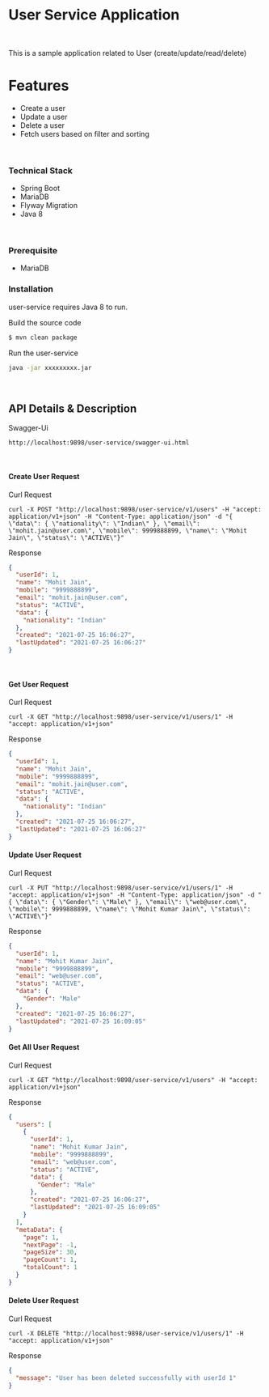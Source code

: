 # User Service Application

<br/>

This is a sample application related to User (create/update/read/delete)
<br/>

# Features

  - Create a user
  - Update a user
  - Delete a user
  - Fetch users based on filter and sorting
<br/>

### Technical Stack
- Spring Boot
- MariaDB
- Flyway Migration
- Java 8
<br/>

### Prerequisite
- MariaDB

### Installation

user-service requires Java 8 to run.

Build the source code

```sh
$ mvn clean package
```
Run the user-service

```sh
java -jar xxxxxxxxx.jar
```
<br/>


## API Details & Description
Swagger-Ui

`http://localhost:9898/user-service/swagger-ui.html`

<br/>


#### Create User Request

Curl Request

``curl -X POST "http://localhost:9898/user-service/v1/users" -H "accept: application/v1+json" -H "Content-Type: application/json" -d "{ \"data\": { \"nationality\": \"Indian\" }, \"email\": \"mohit.jain@user.com\", \"mobile\": 9999888899, \"name\": \"Mohit Jain\", \"status\": \"ACTIVE\"}"
``

Response

```json
{
  "userId": 1,
  "name": "Mohit Jain",
  "mobile": "9999888899",
  "email": "mohit.jain@user.com",
  "status": "ACTIVE",
  "data": {
    "nationality": "Indian"
  },
  "created": "2021-07-25 16:06:27",
  "lastUpdated": "2021-07-25 16:06:27"
}
```
<br />

#### Get User Request

Curl Request

``curl -X GET "http://localhost:9898/user-service/v1/users/1" -H "accept: application/v1+json"
``

Response

```json
{
  "userId": 1,
  "name": "Mohit Jain",
  "mobile": "9999888899",
  "email": "mohit.jain@user.com",
  "status": "ACTIVE",
  "data": {
    "nationality": "Indian"
  },
  "created": "2021-07-25 16:06:27",
  "lastUpdated": "2021-07-25 16:06:27"
}
```

#### Update User Request

Curl Request

``curl -X PUT "http://localhost:9898/user-service/v1/users/1" -H "accept: application/v1+json" -H "Content-Type: application/json" -d "{ \"data\": { \"Gender\": \"Male\" }, \"email\": \"web@user.com\", \"mobile\": 9999888899, \"name\": \"Mohit Kumar Jain\", \"status\": \"ACTIVE\"}"
``

Response

```json
{
  "userId": 1,
  "name": "Mohit Kumar Jain",
  "mobile": "9999888899",
  "email": "web@user.com",
  "status": "ACTIVE",
  "data": {
    "Gender": "Male"
  },
  "created": "2021-07-25 16:06:27",
  "lastUpdated": "2021-07-25 16:09:05"
}

```

#### Get All User Request

Curl Request

``curl -X GET "http://localhost:9898/user-service/v1/users" -H "accept: application/v1+json"``

Response

```json
{
  "users": [
    {
      "userId": 1,
      "name": "Mohit Kumar Jain",
      "mobile": "9999888899",
      "email": "web@user.com",
      "status": "ACTIVE",
      "data": {
        "Gender": "Male"
      },
      "created": "2021-07-25 16:06:27",
      "lastUpdated": "2021-07-25 16:09:05"
    }
  ],
  "metaData": {
    "page": 1,
    "nextPage": -1,
    "pageSize": 30,
    "pageCount": 1,
    "totalCount": 1
  }
}
```

#### Delete User Request

Curl Request

``curl -X DELETE "http://localhost:9898/user-service/v1/users/1" -H "accept: application/v1+json"``

Response

```json
{
  "message": "User has been deleted successfully with userId 1"
}
```


<br/>
<br/>
